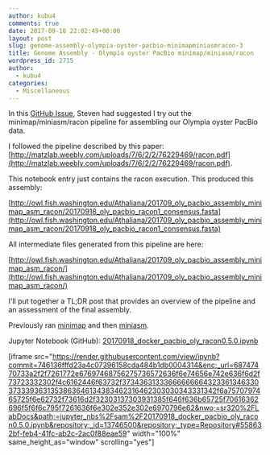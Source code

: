 ```yaml
---
author: kubu4
comments: true
date: 2017-09-18 22:02:49+00:00
layout: post
slug: genome-assembly-olympia-oyster-pacbio-minimapminiasmracon-3
title: Genome Assembly - Olympia oyster PacBio minimap/miniasm/racon
wordpress_id: 2715
author:
  - kubu4
categories:
  - Miscellaneous
---
```


In this [GitHub Issue](https://github.com/RobertsLab/project-olympia.oyster-genomic/issues/29), Steven had suggested I try out the minimap/miniasm/racon pipeline for assembling our Olympia oyster PacBio data.

I followed the pipeline described by this paper: [http://matzlab.weebly.com/uploads/7/6/2/2/76229469/racon.pdf](http://matzlab.weebly.com/uploads/7/6/2/2/76229469/racon.pdf).

This notebook entry just contains the racon execution. This produced this assembly:

[http://owl.fish.washington.edu/Athaliana/201709_oly_pacbio_assembly_minimap_asm_racon/20170918_oly_pacbio_racon1_consensus.fasta](http://owl.fish.washington.edu/Athaliana/201709_oly_pacbio_assembly_minimap_asm_racon/20170918_oly_pacbio_racon1_consensus.fasta)

All intermediate files generated from this pipeline are here:

[http://owl.fish.washington.edu/Athaliana/201709_oly_pacbio_assembly_minimap_asm_racon/](http://owl.fish.washington.edu/Athaliana/201709_oly_pacbio_assembly_minimap_asm_racon/)

I'll put together a TL;DR post that provides an overview of the pipeline and an assessment of the final assembly.

Previously ran [minimap](2017/09/07/genome-assembly-olympia-oyster-pacbio-minimapminiasmracon.html)
 and then [miniasm](2017/09/18/genome-assembly-olympia-oyster-pacbio-minimapminiasmracon-2.html).

Jupyter Notebook (GitHub): [20170918_docker_pacbio_oly_racon0.5.0.ipynb](https://github.com/sr320/LabDocs/blob/master/jupyter_nbs/sam/20170918_docker_pacbio_oly_racon0.5.0.ipynb)

[iframe src="https://render.githubusercontent.com/view/ipynb?commit=746136fffd23a4c07396158cda484b1db0004314&enc;_url=68747470733a2f2f7261772e67697468756275736572636f6e74656e742e636f6d2f73723332302f4c6162446f63732f373436313336666666643233613463303733393631353863646134383462316462303030343331342f6a7570797465725f6e62732f73616d2f32303137303931385f646f636b65725f70616362696f5f6f6c795f7261636f6e302e352e302e6970796e62&nwo;=sr320%2FLabDocs&path;=jupyter_nbs%2Fsam%2F20170918_docker_pacbio_oly_racon0.5.0.ipynb&repository;_id=13746500&repository;_type=Repository#558632bf-feb4-41fc-ab2c-2ac0f88eae59" width="100%" same_height_as="window" scrolling="yes"]
